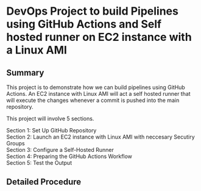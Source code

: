 # DevOps Project to build Pipelines using GitHub Actions and Self hosted runner on EC2 instance with a Linux AMI
## Summary  
This project is to demonstrate how we can build pipelines using GitHub Actions. An EC2 instance with Linux AMI will act a self hosted runner that will execute the changes whenever a commit is pushed into the main repository.  

This project will involve 5 sections.

Section 1: Set Up GitHub Repository   
Section 2: Launch an EC2 instance with Linux AMI with neccesary Secutiry Groups  
Section 3: Configure a Self-Hosted Runner  
Section 4: Preparing the GitHub Actions Workflow  
Section 5: Test the Output  

## Detailed Procedure
